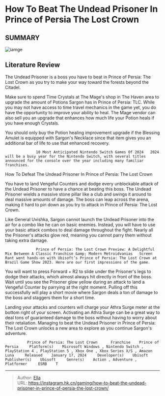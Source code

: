# How To Beat The Undead Prisoner In Prince of Persia The Lost Crown


## SUMMARY 

![iamge](https://static1.srcdn.com/wordpress/wp-content/uploads/2024/01/how-to-defeat-the-mad-prisoner-in-prince-of-persia-the-lost-crown.jpg)

## Literature Review

The Undead Prisoner is a boss you have to beat in Prince of Persia: The Lost Crown as you try to make your way toward the forests beyond the Citadel.





Make sure to spend Time Crystals at The Mage&#39;s shop in The Haven area to upgrade the amount of Potions Sargon has in Prince of Persia: TLC. While you may not have access to time travel mechanics in the game yet, you do have the opportunity to improve your ability to heal. The Mage vendor can also sell you an upgrade that enhances how much life your Potion heals if you have enough Crystals.






You should only buy the Potion healing improvement upgrade if the Blessing Amulet is equipped with Sargon&#39;s Necklace since that item gives you an additional bar of life to use that enhanced recovery.




                  10 Most Anticipated Nintendo Switch Games Of 2024   2024 will be a busy year for the Nintendo Switch, with several titles announced for the console over the year including many familiar franchises.   


 How To Defeat The Undead Prisoner In Prince of Persia: The Lost Crown 
          

You have to land Vengeful Counters and dodge every unblockable attack of the Undead Prisoner to have a chance at beating this boss. The Undead Prisoner wields a massive stone pillar like a club and swings it around to deal massive amounts of damage. The boss can leap across the arena, making it hard to pin down as you try to attack in Prince of Persia: The Lost Crown.




Like General Uvishka, Sargon cannot launch the Undead Prisoner into the air for a combo like he can on basic enemies. Instead, you will have to use your basic attack combos to deal damage throughout the fight. Nearly all the Prisoner&#39;s attacks glow red, meaning you cannot parry them without taking extra damage.

                  Prince of Persia: The Lost Crown Preview: A Delightful Mix Between A Classic Franchise &amp; Modern Metroidvanias   Screen Rant went hands-on with Ubisoft’s Prince of Persia: The Lost Crown at Brazil Game Show 2023. Here are our first impressions of the game.   

You will want to press Forward &#43; R2 to slide under the Prisoner&#39;s legs to dodge their attacks, which almost always hit directly in front of the boss. Wait until you see the Prisoner glow yellow during an attack to land a Vengeful Counter by parrying at the right moment. Pulling off this successfully will play a short movie where Sargon deals a ton of damage to the boss and staggers them for a short time.

Landing your attacks and counters will charge your Athra Surge meter at the bottom right of your screen. Activating an Athra Surge can be a great way to deal tons of guaranteed damage to the boss without having to worry about their retaliation. Managing to beat the Undead Prisoner in Prince of Persia: The Lost Crown unlocks a new area to explore as you continue Sargon&#39;s adventure.




              Prince of Persia: The Lost Crown      Franchise    Prince of Persia     Platform(s)    Microsoft Windows , Nintendo Switch , PlayStation 4 , PlayStation 5 , Xbox One , Xbox Series X/S , Amazon Luna     Released    January 17, 2024     Developer(s)    Ubisoft     Publisher(s)    Ubisoft     Genre(s)    Action , Adventure , Platformer     ESRB    T      


---

> Author: [Ella](https://instagram.hk.cn/)  
> URL: https://instagram.hk.cn/gaming/how-to-beat-the-undead-prisoner-in-prince-of-persia-the-lost-crown/  

